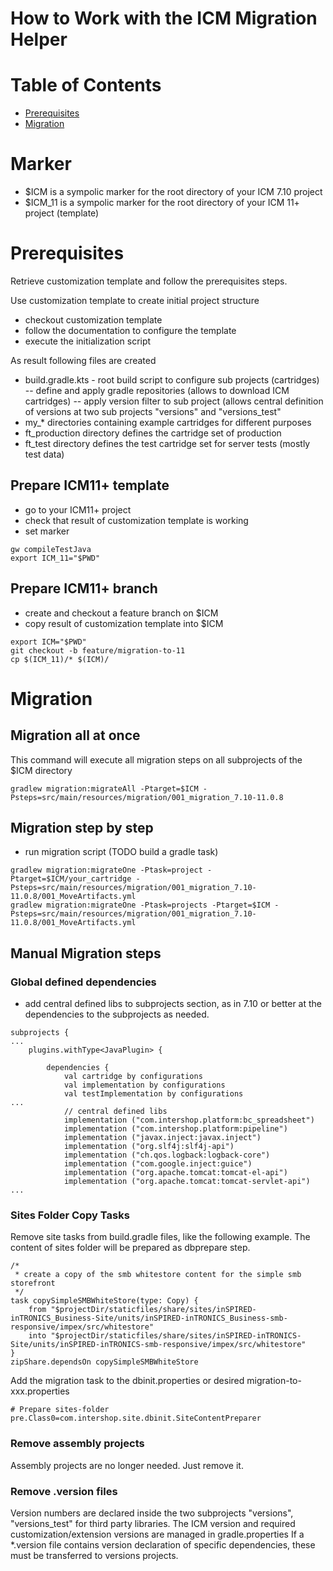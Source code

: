 How to Work with the ICM Migration Helper
=========================================

[TOC]: #

# Table of Contents
- [Prerequisites](#prerequisites)
- [Migration](#migration)

# Marker #

- $ICM is a sympolic marker for the root directory of your ICM 7.10 project
- $ICM_11 is a sympolic marker for the root directory of your ICM 11+ project (template)

# Prerequisites

Retrieve customization template and follow the prerequisites steps.

Use customization template to create initial project structure

* checkout customization template
* follow the documentation to configure the template
* execute the initialization script

As result following files are created
- build.gradle.kts - root build script to configure sub projects (cartridges)
-- define and apply gradle repositories (allows to download ICM cartridges)
-- apply version filter to sub project (allows central definition of versions at two sub projects "versions" and "versions_test"
- my_* directories containing example cartridges for different purposes
- ft_production directory defines the cartridge set of production
- ft_test directory defines the test cartridge set for server tests (mostly test data)

## Prepare ICM11+ template

- go to your ICM11+ project
- check that result of customization template is working
- set marker

```
gw compileTestJava
export ICM_11="$PWD"
```

## Prepare ICM11+ branch

- create and checkout a feature branch on $ICM
- copy result of customization template into $ICM

```
export ICM="$PWD"
git checkout -b feature/migration-to-11
cp $(ICM_11)/* $(ICM)/
```

# Migration #

## Migration all at once ##

This command will execute all migration steps on all subprojects of the $ICM directory
```
gradlew migration:migrateAll -Ptarget=$ICM -Psteps=src/main/resources/migration/001_migration_7.10-11.0.8
```

## Migration step by step ##

- run migration script (TODO build a gradle task)

```
gradlew migration:migrateOne -Ptask=project -Ptarget=$ICM/your_cartridge -Psteps=src/main/resources/migration/001_migration_7.10-11.0.8/001_MoveArtifacts.yml
gradlew migration:migrateOne -Ptask=projects -Ptarget=$ICM -Psteps=src/main/resources/migration/001_migration_7.10-11.0.8/001_MoveArtifacts.yml
```

## Manual Migration steps ##

### Global defined dependencies ###

- add central defined libs to subprojects section, as in 7.10 or better at the dependencies to the subprojects as needed.

```
subprojects {
...
    plugins.withType<JavaPlugin> {

        dependencies {
            val cartridge by configurations
            val implementation by configurations
            val testImplementation by configurations
...
            // central defined libs
            implementation ("com.intershop.platform:bc_spreadsheet")
            implementation ("com.intershop.platform:pipeline")
            implementation ("javax.inject:javax.inject")
            implementation ("org.slf4j:slf4j-api")
            implementation ("ch.qos.logback:logback-core")
            implementation ("com.google.inject:guice")
            implementation ("org.apache.tomcat:tomcat-el-api")
            implementation ("org.apache.tomcat:tomcat-servlet-api")
...
```
### Sites Folder Copy Tasks ###

Remove site tasks from build.gradle files, like the following example.
The content of sites folder will be prepared as dbprepare step.

```
/*
 * create a copy of the smb whitestore content for the simple smb storefront
 */
task copySimpleSMBWhiteStore(type: Copy) {
    from "$projectDir/staticfiles/share/sites/inSPIRED-inTRONICS_Business-Site/units/inSPIRED-inTRONICS_Business-smb-responsive/impex/src/whitestore"
    into "$projectDir/staticfiles/share/sites/inSPIRED-inTRONICS-Site/units/inSPIRED-inTRONICS-smb-responsive/impex/src/whitestore"
}
zipShare.dependsOn copySimpleSMBWhiteStore
```

Add the migration task to the dbinit.properties or desired migration-to-xxx.properties 
```
# Prepare sites-folder
pre.Class0=com.intershop.site.dbinit.SiteContentPreparer
```

### Remove assembly projects ###

Assembly projects are no longer needed. Just remove it.

### Remove .version files ###

Version numbers are declared inside the two subprojects "versions", "versions_test" for third party libraries.
The ICM version and required customization/extension versions are managed in gradle.properties
If a *.version file contains version declaration of specific dependencies, these must be transferred to versions projects.
